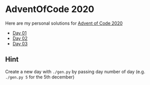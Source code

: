 # AdventOfCode 2020

Here are my personal solutions for [Advent of Code 2020](https://adventofcode.com/2020/)

* [Day 01](01)
* [Day 02](02)
* [Day 03](03)


## Hint
Create a new day with `./gen.py` by passing day number of day (e.g. `./gen.py 5` for the 5th december)
